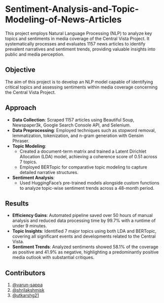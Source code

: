 # Sentiment-Analysis-and-Topic-Modeling-of-News-Articles

This project employs Natural Language Processing (NLP) to analyze key topics and sentiments in media coverage of the Central Vista Project. It systematically processes and evaluates 1157 news articles to identify prevalent narratives and sentiment trends, providing valuable insights into public and media perception.

## Objective

The aim of this project is to develop an NLP model capable of identifying critical topics and assessing sentiments within media coverage concerning the Central Vista Project.

## Approach

- **Data Collection**: Scraped 1157 articles using Beautiful Soup, Newspaper3k, Google Search Console API, and Selenium.
- **Data Preprocessing**: Employed techniques such as stopword removal, lemmatization, tokenization, and n-gram generation with Gensim Phraser.
- **Topic Modeling**:
  - Created a document-term matrix and trained a Latent Dirichlet Allocation (LDA) model, achieving a coherence score of 0.51 across 7 topics.
  - Employed BERTopic for comparative topic modeling to capture detailed narrative structures.
- **Sentiment Analysis**:
  - Used HuggingFace’s pre-trained models alongside custom functions to analyze topic-wise sentiment trends across a 48-month period.

## Results

- **Efficiency Gains**: Automated pipeline saved over 50 hours of manual analysis and reduced data processing time by 99.7% with a runtime of under 9 minutes.
- **Topic Insights**: Identified 7 major topics using both LDA and BERTopic, covering all significant events and developments related to the Central Vista.
- **Sentiment Trends**: Analyzed sentiments showed 58.1% of the coverage as positive and 41.9% as negative, highlighting a predominantly positive media outlook with substantial critiques.

## Contributors
1. <a href="https://github.com/varun-sappa">@varun-sappa</a>
2. <a href="https://github.com/shrilakshmisk">@shrilakshmisk</a>
3. <a href="https://github.com/utkarshg21">@utkarshg21</a>

